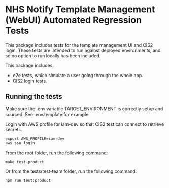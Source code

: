 # NHS Notify Template Management (WebUI) Automated Regression Tests

This package includes tests for the template management UI and CIS2 login.
These tests are intended to run against deployed environments, and so no option to run locally has been included.

This package includes:

- e2e tests, which simulate a user going through the whole app.
- CIS2 login tests.

## Running the tests

Make sure the .env variable TARGET_ENVIRONMENT is correctly setup and sourced.  See .env.template for example.

Login with AWS profile for iam-dev so that CIS2 test can connect to retrieve secrets.

```shell
export AWS_PROFILE=iam-dev
aws sso login
```

From the root folder, run the following command:
```shell
make test-product
```

Or from the tests/test-team folder, run the following command:
```shell
npm run test:product
```
